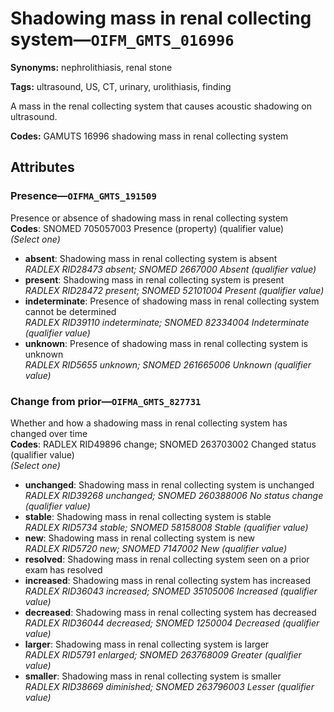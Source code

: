 # Shadowing mass in renal collecting system—`OIFM_GMTS_016996`

**Synonyms:** nephrolithiasis, renal stone

**Tags:** ultrasound, US, CT, urinary, urolithiasis, finding

A mass in the renal collecting system that causes acoustic shadowing on ultrasound.

**Codes:** GAMUTS 16996 shadowing mass in renal collecting system

## Attributes

### Presence—`OIFMA_GMTS_191509`

Presence or absence of shadowing mass in renal collecting system  
**Codes**: SNOMED 705057003 Presence (property) (qualifier value)  
*(Select one)*

- **absent**: Shadowing mass in renal collecting system is absent  
_RADLEX RID28473 absent; SNOMED 2667000 Absent (qualifier value)_
- **present**: Shadowing mass in renal collecting system is present  
_RADLEX RID28472 present; SNOMED 52101004 Present (qualifier value)_
- **indeterminate**: Presence of shadowing mass in renal collecting system cannot be determined  
_RADLEX RID39110 indeterminate; SNOMED 82334004 Indeterminate (qualifier value)_
- **unknown**: Presence of shadowing mass in renal collecting system is unknown  
_RADLEX RID5655 unknown; SNOMED 261665006 Unknown (qualifier value)_

### Change from prior—`OIFMA_GMTS_827731`

Whether and how a shadowing mass in renal collecting system has changed over time  
**Codes**: RADLEX RID49896 change; SNOMED 263703002 Changed status (qualifier value)  
*(Select one)*

- **unchanged**: Shadowing mass in renal collecting system is unchanged  
_RADLEX RID39268 unchanged; SNOMED 260388006 No status change (qualifier value)_
- **stable**: Shadowing mass in renal collecting system is stable  
_RADLEX RID5734 stable; SNOMED 58158008 Stable (qualifier value)_
- **new**: Shadowing mass in renal collecting system is new  
_RADLEX RID5720 new; SNOMED 7147002 New (qualifier value)_
- **resolved**: Shadowing mass in renal collecting system seen on a prior exam has resolved  
- **increased**: Shadowing mass in renal collecting system has increased  
_RADLEX RID36043 increased; SNOMED 35105006 Increased (qualifier value)_
- **decreased**: Shadowing mass in renal collecting system has decreased  
_RADLEX RID36044 decreased; SNOMED 1250004 Decreased (qualifier value)_
- **larger**: Shadowing mass in renal collecting system is larger  
_RADLEX RID5791 enlarged; SNOMED 263768009 Greater (qualifier value)_
- **smaller**: Shadowing mass in renal collecting system is smaller  
_RADLEX RID38669 diminished; SNOMED 263796003 Lesser (qualifier value)_